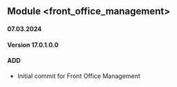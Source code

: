 ## Module <front_office_management>

#### 07.03.2024
#### Version 17.0.1.0.0
#### ADD

- Initial commit for Front Office Management
